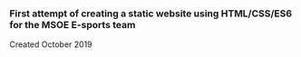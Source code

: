 ### First attempt of creating a static website using HTML/CSS/ES6 for the MSOE E-sports team
Created October 2019

